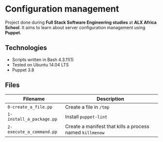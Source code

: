 # Configuration management
Project done during **Full Stack Software Engineering studies** at **ALX Africa School**. It aims to learn about server configuration management using **Puppet**.

## Technologies
* Scripts written in Bash 4.3.11(1)
* Tested on Ubuntu 14.04 LTS
* Puppet 3.8

## Files

| Filename | Description |
| -------- | ----------- |
| `0-create_a_file.pp` | Create a file in `/tmp` |
| `1-install_a_package.pp` | Install `puppet-lint` |
| `2-execute_a_command.pp` | Create a manifest that kills a process named `killmenow` |
